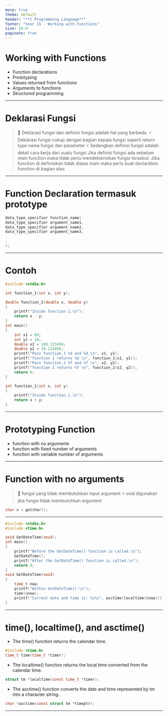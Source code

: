 ```yaml
---
marp: true
theme: default
header: "**C Programming Language**"
footer: "hour 15 - Working with Functions"
size: 16:9
paginate: true
---
```


# Working with Functions

- Function declarations
- Prototyping
- Values returned from functions
- Arguments to functions
- Structured programming

---

# Deklarasi Fungsi

> :brain: Deklarasi fungsi dan definisi fungsi adalah hal yang berbeda.
> :zap: Deklarasi fungsi cukup dengan bagian kepala fungsi seperti return type nama fungsi dan parameter
> :zap: Sedangkan definisi fungsi adalah detail cara kerja dari suatu fungsi
> Jika definisi fungsi ada sebelum main function maka tidak perlu mendeklarisikan fungsi tersebut.
> Jika function di definisikan tidak diatas main maka perlu buat declaration function di bagian atas

---

# Function Declaration termasuk prototype

```c
data_type_specifier function_name(
data_type_specifier argument_name1,
data_type_specifier argument_name2,
data_type_specifier argument_name3,
.
.
);
```

---

# Contoh

```c
#include <stdio.h>

int function_1(int x, int y);

double function_2(double x, double y)
{
    printf("Inside function 2.\n");
    return x - y;
}
int main()
{
    int x1 = 80;
    int y1 = 10;
    double x2 = 100.123456;
    double y2 = 10.123456;
    printf("Pass function_1 %d and %d.\n", x1, y1);
    printf("function 1 returns %d \n", function_1(x1, y1));
    printf("Pass function_2 %f and %f \n", x2, y2);
    printf("function 2 returns %f \n", function_2(x2, y2));
    return 0;
}

int function_1(int x, int y)
{
    printf("Inside function_1.\n");
    return x + y;
}
```

---

# Prototyping Function

- function with no arguments
- function with fixed number of arguments
- function with variable number of arguments

---

# Function with no arguments

> :brain: fungsi yang tidak membutuhkan input argument
> :zap: void digunakan jika fungsi tidak membutuhkan argument

```c
char x = getchar();
```

---

```c
#include <stdio.h>
#include <time.h>

void GetDateTime(void);
int main()
{
    printf("Before the GetDateTime() function is called.\n");
    GetDateTime();
    printf("After the GetDateTime() function is called.\n");
    return 0;
}
void GetDateTime(void)
{
    time_t now;
    printf("Within GetDateTime().\n");
    time(&now);
    printf("Current date and time is: %s\n", asctime(localtime(&now)));
}
```

---

# time(), localtime(), and asctime()

- The time() function returns the calendar time.

```c
#include <time.h>
time_t time(time_t *timer);
```

- The localtime() function returns the local time converted from the calendar time.

```c
struct tm *localtime(const time_t *timer);
```

- The asctime() function converts the date and time represented
  by tm into a character string..

```c
char *asctime(const struct tm *timeptr);
```

---

